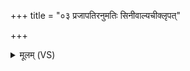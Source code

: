 +++
title = "०३ प्रजापतिरनुमतिः सिनीवाल्यचीक्लृपत्"

+++
<details><summary>मूलम् (VS)</summary>

प्र॒जाप॑ति॒रनु॑मतिः सिनीवा॒ल्य॑चीक्लृपत्।  
स्त्रैषू॑यम॒न्यत्र॒ दध॒त्पुमां॑समु दधदि॒ह ॥
</details>